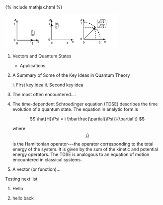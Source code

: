 {% include mathjax.html %}


![vector1](/vectors2018.png)



1. Vectors and Quantum States

    - Applications

2. A Summary of Some of the Key Ideas in Quantum Theory

    i. First key idea
    ii. Second key idea

3. The most often encountered....

4. The time-dependent Schroedinger equation (TDSE) describes the time evolution of a quantum state. The equation in analytic form is

    $$
       \hat{H}\Psi = i \hbar\frac{\partial{\Psi}}{\partial t}
    $$

    where $$\hat{H}$$ is the Hamiltonian operator---the operator corresponding to the total energy of the system.  It is given by the sum of the kinetic and potential energy operators.  The TDSE is analogous to an equation of motion encountered in classical systems.
    
5. A vector (or function)...

Testing next list

1. Hello

2. hello back
